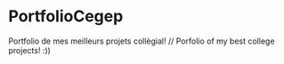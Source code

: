# PortfolioCegep
Portfolio de mes meilleurs projets collègial! // Porfolio of my best college projects! :))
